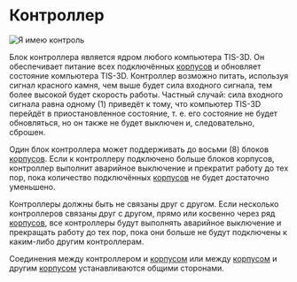 # Контроллер

![Я имею контроль](item:tis3d:controller)

Блок контроллера является ядром любого компьютера TIS-3D. Он обеспечивает питание всех подключённых [корпусов](casing.md) и обновляет состояние компьютера TIS-3D. Контроллер возможно питать, используя сигнал красного камня, чем выше будет сила входного сигнала, тем более высокой будет скорость работы. Частный случай: сила входного сигнала равна одному (1) приведёт к тому, что компьютер TIS-3D перейдёт в приостановленное состояние, т. е. его состояние не будет обновляться, но он также не будет выключен и, следовательно, сброшен.

Один блок контроллера может поддерживать до восьми (8) блоков [корпусов](casing.md). Если к контроллеру подключено больше блоков корпусов, контроллер выполнит аварийное выключение и прекратит работу до тех пор, пока количество подключённых [корпусов](casing.md) не будет достаточно уменьшено.

Контроллеры должны быть не связаны друг с другом. Если несколько контроллеров связаны друг с другом, прямо или косвенно через ряд [корпусов](casing.md), все контроллеры будут выполнять аварийное выключение и прекращать работу до тех пор, пока они больше не будут подключены к каким-либо другим контроллерам.

Соединения между контроллером и [корпусом](casing.md) или между [корпусом](casing.md) и другим [корпусом](casing.md) устанавливаются общими сторонами.